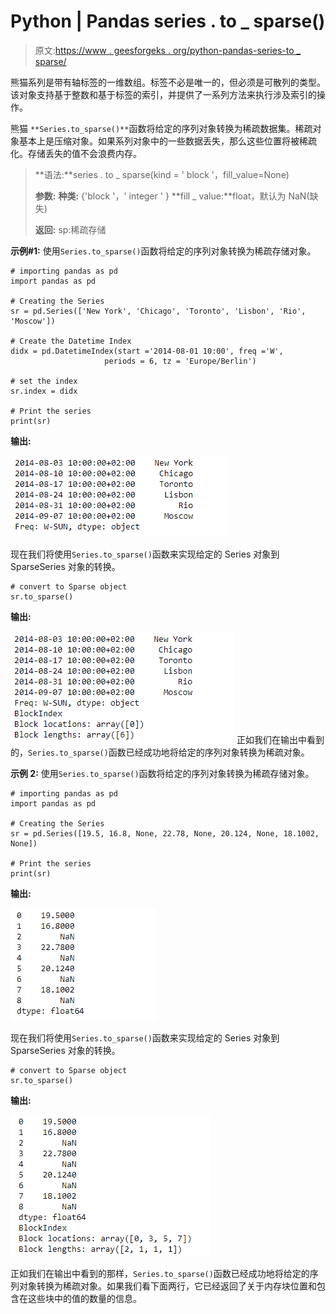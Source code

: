 # Python | Pandas series . to _ sparse()

> 原文:[https://www . geesforgeks . org/python-pandas-series-to _ sparse/](https://www.geeksforgeeks.org/python-pandas-series-to_sparse/)

熊猫系列是带有轴标签的一维数组。标签不必是唯一的，但必须是可散列的类型。该对象支持基于整数和基于标签的索引，并提供了一系列方法来执行涉及索引的操作。

熊猫 `**Series.to_sparse()**`函数将给定的序列对象转换为稀疏数据集。稀疏对象基本上是压缩对象。如果系列对象中的一些数据丢失，那么这些位置将被稀疏化。存储丢失的值不会浪费内存。

> **语法:**series . to _ sparse(kind = ' block '，fill_value=None)
> 
> **参数:**
> **种类:** {'block '，' integer ' }
> **fill _ value:**float，默认为 NaN(缺失)
> 
> **返回:** sp:稀疏存储

**示例#1:** 使用`Series.to_sparse()`函数将给定的序列对象转换为稀疏存储对象。

```
# importing pandas as pd
import pandas as pd

# Creating the Series
sr = pd.Series(['New York', 'Chicago', 'Toronto', 'Lisbon', 'Rio', 'Moscow'])

# Create the Datetime Index
didx = pd.DatetimeIndex(start ='2014-08-01 10:00', freq ='W', 
                     periods = 6, tz = 'Europe/Berlin') 

# set the index
sr.index = didx

# Print the series
print(sr)
```

**输出:**

![](img/b50676c0b2fee5f5081a878b2e8c0c96.png)

现在我们将使用`Series.to_sparse()`函数来实现给定的 Series 对象到 SparseSeries 对象的转换。

```
# convert to Sparse object
sr.to_sparse()
```

**输出:**

![](img/70de48496874e741117bcb2b2b6ba70a.png)
正如我们在输出中看到的，`Series.to_sparse()`函数已经成功地将给定的序列对象转换为稀疏对象。

**示例 2:** 使用`Series.to_sparse()`函数将给定的序列对象转换为稀疏存储对象。

```
# importing pandas as pd
import pandas as pd

# Creating the Series
sr = pd.Series([19.5, 16.8, None, 22.78, None, 20.124, None, 18.1002, None])

# Print the series
print(sr)
```

**输出:**

![](img/73b9e509d25fea63c7654debcf4e5a3b.png)

现在我们将使用`Series.to_sparse()`函数来实现给定的 Series 对象到 SparseSeries 对象的转换。

```
# convert to Sparse object
sr.to_sparse()
```

**输出:**

![](img/038c34cd94bd0189021b2aa7f37ff809.png)

正如我们在输出中看到的那样，`Series.to_sparse()`函数已经成功地将给定的序列对象转换为稀疏对象。如果我们看下面两行，它已经返回了关于内存块位置和包含在这些块中的值的数量的信息。